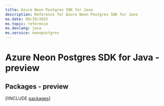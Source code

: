 ```yaml
---
title: Azure Neon Postgres SDK for Java
description: Reference for Azure Neon Postgres SDK for Java
ms.date: 09/19/2025
ms.topic: reference
ms.devlang: java
ms.service: neonpostgres
---
```

# Azure Neon Postgres SDK for Java - preview
## Packages - preview
[!INCLUDE [packages](neon-postgres-index.md)]